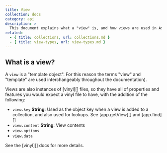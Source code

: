 ```yaml
---
title: View
collection: docs
category: api
description: >
  This document explains what a "view" is, and how views are used in Assemble. 
related: 
  - { title: collections, url: collections.md }
  - { title: view-types, url: view-types.md }
---
```


## What is a view?

A `view` is a "template object". For this reason the terms "view" and "template" are used interchangeably throughout the documentation).

Views are also instances of [vinyl][] files, so they have all of properties and features you would expect a vinyl file to have, with the addition of the following:

- `view.key` **String**: Used as the object key when a view is added to a collection, and also used for lookups. See [app.getView][] and [app.find][]
- `view.content` **String**: View contents
- `view.options`
- `view.data`

See the [vinyl][] docs for more details.
